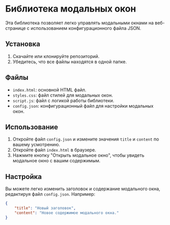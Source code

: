 # Библиотека модальных окон

Эта библиотека позволяет легко управлять модальными окнами на веб-странице с использованием конфигурационного файла JSON.

## Установка

1. Скачайте или клонируйте репозиторий.
2. Убедитесь, что все файлы находятся в одной папке.

## Файлы

- `index.html`: основной HTML файл.
- `styles.css`: файл стилей для модальных окон.
- `script.js`: файл с логикой работы библиотеки.
- `config.json`: конфигурационный файл для настройки модальных окон.

## Использование

1. Откройте файл `config.json` и измените значения `title` и `content` по вашему усмотрению.
2. Откройте файл `index.html` в браузере.
3. Нажмите кнопку "Открыть модальное окно", чтобы увидеть модальное окно с вашим содержимым.

## Настройка

Вы можете легко изменить заголовок и содержание модального окна, редактируя файл `config.json`. Например:

```json
{
    "title": "Новый заголовок",
    "content": "Новое содержимое модального окна."
}